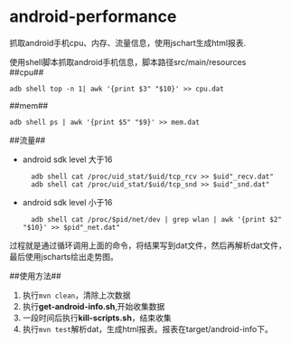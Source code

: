 android-performance
===================

抓取android手机cpu、内存、流量信息，使用jschart生成html报表.

使用shell脚本抓取android手机信息，脚本路径src/main/resources  
##cpu##


	adb shell top -n 1| awk '{print $3" "$10}' >> cpu.dat
	
##mem##


	adb shell ps | awk '{print $5" "$9}' >> mem.dat
	
##流量##

+ android sdk level 大于16


		adb shell cat /proc/uid_stat/$uid/tcp_rcv >> $uid"_recv.dat"
		adb shell cat /proc/uid_stat/$uid/tcp_snd >> $uid"_snd.dat"
+ android sdk level 小于16


		adb shell cat /proc/$pid/net/dev | grep wlan | awk '{print $2" "$10}' >> $pid"_net.dat"
		
过程就是通过循环调用上面的命令，将结果写到dat文件，然后再解析dat文件，最后使用jscharts绘出走势图。  

##使用方法##
1.  执行`mvn clean`，清除上次数据
2.  执行**get-android-info.sh**,开始收集数据
3. 一段时间后执行**kill-scripts.sh**，结束收集
4. 执行`mvn test`解析dat，生成html报表。报表在target/android-info下。